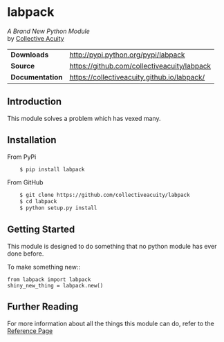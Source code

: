 # labpack
_A Brand New Python Module_  
by [Collective Acuity](http://collectiveacuity.com)

<table>
  <tbody>
    <tr>
      <td><b>Downloads</b></td>
      <td><a href="http://pypi.python.org/pypi/labpack">http://pypi.python.org/pypi/labpack</a></td>
    </tr>
    <tr>
      <td><b>Source</b></td>
      <td><a href="https://github.com/collectiveacuity/labpack">https://github.com/collectiveacuity/labpack</a></td>
    </tr>
    <tr>
      <td><b>Documentation</b></td>
      <td><a href="https://labpack.github.io">https://collectiveacuity.github.io/labpack/</a></td>
    </tr>
  </tbody>
</table>

## Introduction
This module solves a problem which has vexed many.

## Installation
From PyPi
```bash
    $ pip install labpack
```
From GitHub
```bash
    $ git clone https://github.com/collectiveacuity/labpack
    $ cd labpack
    $ python setup.py install
```

## Getting Started
This module is designed to do something that no python module has ever done before.

To make something new::

    from labpack import labpack
    shiny_new_thing = labpack.new()

## Further Reading
For more information about all the things this module can do, refer to the [Reference Page](mkdocs.md)